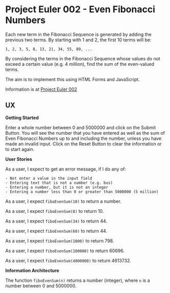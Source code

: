 # Project Euler 002 - Even Fibonacci Numbers

Each new term in the Fibonacci Sequence is generated by adding the previous two terms.  By starting with 1 and 2, the first 10 terms will be:

    1, 2, 3, 5, 8, 13, 21, 34, 55, 89, ...

By considering the terms in the Fibonacci Sequence whose values do not exceed a certain value (e.g. 4 million), find the sum of the even-valued terms.

The aim is to implement this using HTML Forms and JavaScript.

Information is at [Project Euler 002](https://projecteuler.net/problem=2)

## UX

**Getting Started**

Enter a whole number between 0 and 5000000 and click on the Submit Button.  You will see the number that you have entered as well as the sum of Even Fibonacci Numbers up to and including the number, unless you have made an invalid input.  Click on the Reset Button to clear the information or to start again.

**User Stories**

As a user, I expect to get an error message, if I do any of:

    - Not enter a value in the input field
    - Entering text that is not a number (e.g. bus)
    - Entering a number, but it is not an integer
    - Entering a number less than 0 or greater than 5000000 (5 million)

As a user, I expect `fiboEvenSum(10)` to return a number.

As a user, I expect `fiboEvenSum(8)` to return 10.

As a user, I expect `fiboEvenSum(34)` to return 44.

As a user, I expect `fiboEvenSum(60)` to return 44.

As a user, I expect `fiboEvenSum(1000)` to return 798.

As a user, I expect `fiboEvenSum(100000)` to return 60696.

As a user, I expect `fiboEvenSum(4000000)` to return 4613732.

**Information Architecture**

The function `fiboEvenSum(n)` returns a number (integer), where `n` is a number between 0 and 5000000.



